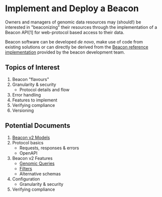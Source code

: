 # Implement and Deploy a Beacon

Owners and managers of genomic data resources may (should!) be interested in "beaconizing"
their resources through the implementation of a Beacon API[1] for web-protocol based
access to their data.

Beacon software can be developed _de novo_, make use of code from existing solutions
or can directly be derived from the [Beacon reference implementation](https://b2ri-documentation.readthedocs.io/en/latest/) provided by the
beacon development team.

## Topics of Interest

1. Beacon "flavours"
1. Granularity & security
    * Protocol details and flow
1. Error handling
1. Features to implement
1. Verifying compliance
1. Versioning

## Potential Documents

1. [Beacon v2 Models](models.md)
1. Protocol basics
    * Requests, responses & errors
    * OpenAPI
1. Beacon v2 Features
    * [Genomic Queries](variant-queries.md)
    * [Filters](filters.md)
    * Alternative schemas
1. Configuration
    * Granularity & security
1. Verifying compliance


[^1]: Application Programming Interface
